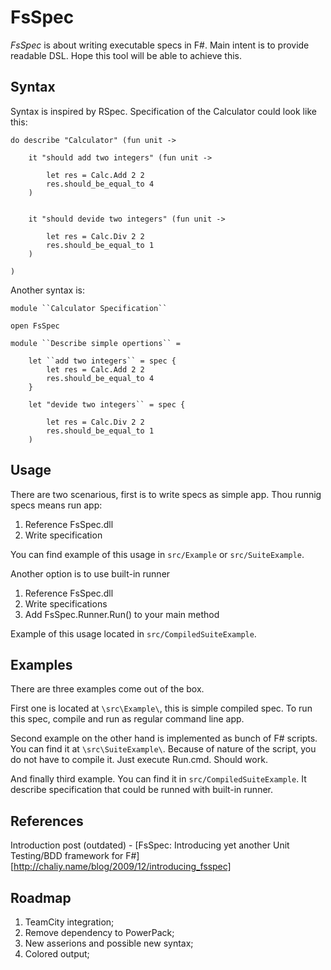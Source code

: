 # FsSpec

*FsSpec* is about writing executable specs in F#. Main intent is to provide readable DSL. Hope this tool will be able to achieve this. 

## Syntax

Syntax is inspired by RSpec. Specification of the Calculator could look like this:


    do describe "Calculator" (fun unit ->    

        it "should add two integers" (fun unit -> 

            let res = Calc.Add 2 2
            res.should_be_equal_to 4
        )


        it "should devide two integers" (fun unit -> 

            let res = Calc.Div 2 2
            res.should_be_equal_to 1
        )

    )
	
Another syntax is:

    module ``Calculator Specification``

    open FsSpec    

    module ``Describe simple opertions`` = 

        let ``add two integers`` = spec {
            let res = Calc.Add 2 2
            res.should_be_equal_to 4
        }

        let "devide two integers`` = spec {

            let res = Calc.Div 2 2
            res.should_be_equal_to 1
        )


## Usage

There are two scenarious, first is to write specs as simple app. Thou runnig specs means run app:

1. Reference FsSpec.dll
2. Write specification
	
You can find example of this usage in `src/Example` or `src/SuiteExample`.
	
Another option is to use built-in runner

1. Reference FsSpec.dll
2. Write specifications
3. Add FsSpec.Runner.Run() to your main method	
	
Example of this usage located in `src/CompiledSuiteExample`.

## Examples

There are three examples come out of the box. 

First one is located at `\src\Example\`, this is simple compiled spec. To run this spec, compile and run as regular command line app.

Second example on the other hand is implemented as bunch of F# scripts. You can find it at `\src\SuiteExample\`. Because of nature of the script, you do not have to compile it. Just execute Run.cmd. Should work.

And finally third example. You can find it in `src/CompiledSuiteExample`. It describe specification that could be runned with built-in runner.

## References

Introduction post (outdated) - [FsSpec: Introducing yet another Unit Testing/BDD framework for F#][http://chaliy.name/blog/2009/12/introducing_fsspec]

## Roadmap

1. TeamCity integration;
2. Remove dependency to PowerPack;
3. New asserions and possible new syntax;
4. Colored output;